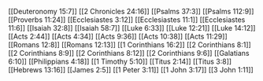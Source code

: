 [[Deuteronomy 15:7]]
[[2 Chronicles 24:16]]
[[Psalms 37:3]]
[[Psalms 112:9]]
[[Proverbs 11:24]]
[[Ecclesiastes 3:12]]
[[Ecclesiastes 11:1]]
[[Ecclesiastes 11:6]]
[[Isaiah 32:8]]
[[Isaiah 58:7]]
[[Luke 6:33]]
[[Luke 12:21]]
[[Luke 14:12]]
[[Acts 2:44]]
[[Acts 4:34]]
[[Acts 9:36]]
[[Acts 10:38]]
[[Acts 11:29]]
[[Romans 12:8]]
[[Romans 12:13]]
[[1 Corinthians 16:2]]
[[2 Corinthians 8:1]]
[[2 Corinthians 8:9]]
[[2 Corinthians 8:12]]
[[2 Corinthians 9:6]]
[[Galatians 6:10]]
[[Philippians 4:18]]
[[1 Timothy 5:10]]
[[Titus 2:14]]
[[Titus 3:8]]
[[Hebrews 13:16]]
[[James 2:5]]
[[1 Peter 3:11]]
[[1 John 3:17]]
[[3 John 1:11]]

